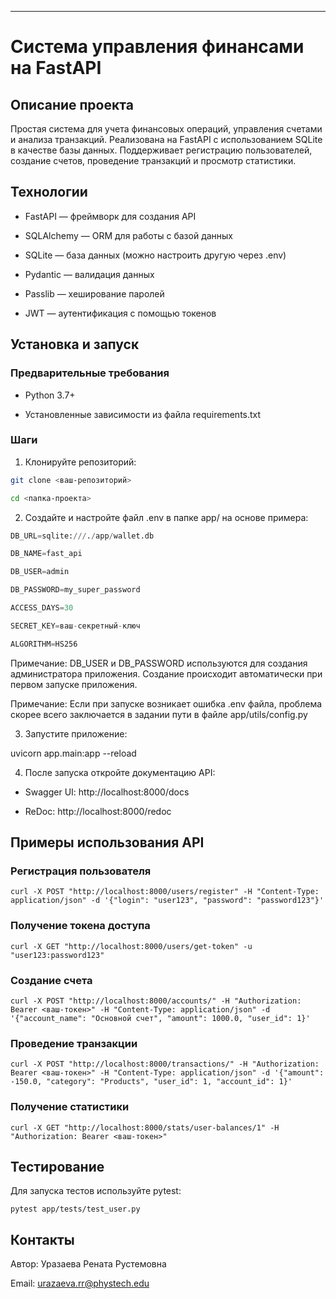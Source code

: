 ---

# Система управления финансами на FastAPI

## Описание проекта

Простая система для учета финансовых операций, управления счетами и анализа транзакций. Реализована на FastAPI с использованием SQLite в качестве базы данных. Поддерживает регистрацию пользователей, создание счетов, проведение транзакций и просмотр статистики.

## Технологии

- FastAPI — фреймворк для создания API

- SQLAlchemy — ORM для работы с базой данных

- SQLite — база данных (можно настроить другую через .env)

- Pydantic — валидация данных

- Passlib — хеширование паролей

- JWT — аутентификация с помощью токенов

## Установка и запуск

### Предварительные требования

- Python 3.7+

- Установленные зависимости из файла requirements.txt

### Шаги

1. Клонируйте репозиторий:

```bash
git clone <ваш-репозиторий>

cd <папка-проекта>
```

2. Создайте и настройте файл .env в папке app/ на основе примера:

```python
DB_URL=sqlite:///./app/wallet.db

DB_NAME=fast_api

DB_USER=admin

DB_PASSWORD=my_super_password

ACCESS_DAYS=30

SECRET_KEY=ваш-секретный-ключ

ALGORITHM=HS256
```

Примечание: DB_USER и DB_PASSWORD используются для создания администратора приложения. Создание происходит автоматически при первом запуске приложения.

Примечание: Если при запуске возникает ошибка .env файла, проблема скорее всего заключается в задании пути в файле app/utils/config.py

3. Запустите приложение:


uvicorn app.main:app --reload


4. После запуска откройте документацию API:

- Swagger UI: http://localhost:8000/docs

- ReDoc: http://localhost:8000/redoc

## Примеры использования API

### Регистрация пользователя

```
curl -X POST "http://localhost:8000/users/register" -H "Content-Type: application/json" -d '{"login": "user123", "password": "password123"}'
```

### Получение токена доступа

```
curl -X GET "http://localhost:8000/users/get-token" -u "user123:password123"
```

### Создание счета

```
curl -X POST "http://localhost:8000/accounts/" -H "Authorization: Bearer <ваш-токен>" -H "Content-Type: application/json" -d '{"account_name": "Основной счет", "amount": 1000.0, "user_id": 1}'
```

### Проведение транзакции

```
curl -X POST "http://localhost:8000/transactions/" -H "Authorization: Bearer <ваш-токен>" -H "Content-Type: application/json" -d '{"amount": -150.0, "category": "Products", "user_id": 1, "account_id": 1}'
```

### Получение статистики

```
curl -X GET "http://localhost:8000/stats/user-balances/1" -H "Authorization: Bearer <ваш-токен>"
```

## Тестирование

Для запуска тестов используйте pytest:

```
pytest app/tests/test_user.py
```

## Контакты

Автор: Уразаева Рената Рустемовна

Email: urazaeva.rr@phystech.edu
